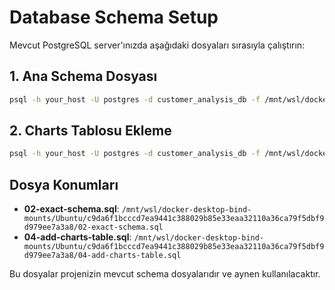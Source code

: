 # Database Schema Setup

Mevcut PostgreSQL server'ınızda aşağıdaki dosyaları sırasıyla çalıştırın:

## 1. Ana Schema Dosyası
```bash
psql -h your_host -U postgres -d customer_analysis_db -f /mnt/wsl/docker-desktop-bind-mounts/Ubuntu/c9da6f1bcccd7ea9441c388029b85e33eaa32110a36ca79f5dbf9d979ee7a3a8/02-exact-schema.sql
```

## 2. Charts Tablosu Ekleme
```bash
psql -h your_host -U postgres -d customer_analysis_db -f /mnt/wsl/docker-desktop-bind-mounts/Ubuntu/c9da6f1bcccd7ea9441c388029b85e33eaa32110a36ca79f5dbf9d979ee7a3a8/04-add-charts-table.sql
```

## Dosya Konumları
- **02-exact-schema.sql**: `/mnt/wsl/docker-desktop-bind-mounts/Ubuntu/c9da6f1bcccd7ea9441c388029b85e33eaa32110a36ca79f5dbf9d979ee7a3a8/02-exact-schema.sql`
- **04-add-charts-table.sql**: `/mnt/wsl/docker-desktop-bind-mounts/Ubuntu/c9da6f1bcccd7ea9441c388029b85e33eaa32110a36ca79f5dbf9d979ee7a3a8/04-add-charts-table.sql`

Bu dosyalar projenizin mevcut schema dosyalarıdır ve aynen kullanılacaktır.